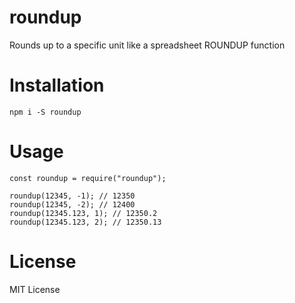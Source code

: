 # roundup
Rounds up to a specific unit like a spreadsheet ROUNDUP function

# Installation

`npm i -S roundup`

# Usage

```
const roundup = require("roundup");

roundup(12345, -1); // 12350
roundup(12345, -2); // 12400
roundup(12345.123, 1); // 12350.2
roundup(12345.123, 2); // 12350.13
```

# License

MIT License